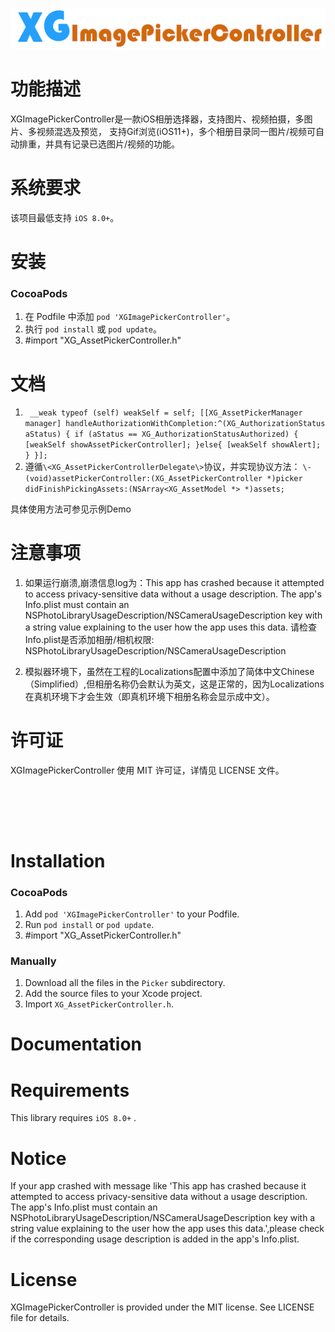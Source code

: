 <p align="center">
  <img src="XGImagePickerController_logo.png" title="XGImagePickerController logo" float=left>
</p>

功能描述
==============
XGImagePickerController是一款iOS相册选择器，支持图片、视频拍摄，多图片、多视频混选及预览， 支持Gif浏览(iOS11+)，多个相册目录同一图片/视频可自动排重，并具有记录已选图片/视频的功能。


系统要求
==============
该项目最低支持 `iOS 8.0+`。

安装
==============

### CocoaPods

1. 在 Podfile 中添加  `pod 'XGImagePickerController'`。
2. 执行 `pod install` 或 `pod update`。
3. #import "XG_AssetPickerController.h"

文档
==============
1. `
__weak typeof (self) weakSelf = self;
[[XG_AssetPickerManager manager] handleAuthorizationWithCompletion:^(XG_AuthorizationStatus aStatus) {
if (aStatus == XG_AuthorizationStatusAuthorized) {
[weakSelf showAssetPickerController];
}else{
[weakSelf showAlert];
}
}];`
2. 遵循`\<XG_AssetPickerControllerDelegate\>`协议，并实现协议方法：
`\- (void)assetPickerController:(XG_AssetPickerController *)picker didFinishPickingAssets:(NSArray<XG_AssetModel *> *)assets;`

具体使用方法可参见示例Demo


注意事项
==============
1. 如果运行崩溃,崩溃信息log为：This app has crashed because it attempted to access privacy-sensitive data without a usage description.  The app's Info.plist must contain an NSPhotoLibraryUsageDescription/NSCameraUsageDescription key with a string value explaining to the user how the app uses this data.
请检查Info.plist是否添加相册/相机权限: NSPhotoLibraryUsageDescription/NSCameraUsageDescription

2. 模拟器环境下，虽然在工程的Localizations配置中添加了简体中文Chinese（Simplified）,但相册名称仍会默认为英文，这是正常的，因为Localizations在真机环境下才会生效（即真机环境下相册名称会显示成中文）。


许可证
==============
XGImagePickerController 使用 MIT 许可证，详情见 LICENSE 文件。


<br/><br/>
---

Installation
==============

### CocoaPods

1. Add `pod 'XGImagePickerController'` to your Podfile.
2. Run `pod install` or `pod update`.
3. #import "XG_AssetPickerController.h"

### Manually

1. Download all the files in the `Picker` subdirectory.
2. Add the source files to your Xcode project.
3. Import `XG_AssetPickerController.h`.

Documentation
==============



Requirements
==============
This library requires `iOS 8.0+` .

Notice
==============
If your app crashed with message like 'This app has crashed because it attempted to access privacy-sensitive data without a usage description.  The app's Info.plist must contain an NSPhotoLibraryUsageDescription/NSCameraUsageDescription key with a string value explaining to the user how the app uses this data.',please check if the corresponding usage description is added in the app's Info.plist.

License
==============
XGImagePickerController is provided under the MIT license. See LICENSE file for details.






 




